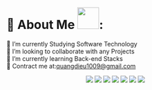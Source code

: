 # 💫 About Me <img src="https://media.giphy.com/media/mGcNjsfWAjY5AEZNw6/giphy.gif" width="50">:
🔭 I’m currently Studying Software Technology<br>👯 I’m looking to collaborate with any Projects<br>🌱 I’m currently learning Back-end Stacks<br>💬 Contract me at:quangdieu1009@gmail.com


<p align="center">
<img src="https://img.shields.io/badge/-C++-00599C?style=flat-square&logo=c"/>
<img src="https://img.shields.io/badge/-HTML5-E34F26?style=flat-square&logo=html5&logoColor=white"/>
<img src="https://img.shields.io/badge/-CSS3-1572B6?style=flat-square&logo=css3"/>
<img src="https://img.shields.io/badge/-JavaScript-black?style=flat-square&logo=javascript"/>
<img src="https://img.shields.io/badge/-Nodejs-black?style=flat-square&logo=Node.js"/>
<img src="https://img.shields.io/badge/-Expressjs-black?style=flat-square&logo=Express.js"/>
<img src="https://img.shields.io/badge/-MongoDB-black?style=flat-square&logo=mongodb"/>
</p>
